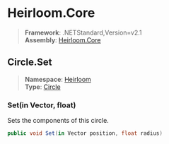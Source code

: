 # Heirloom.Core

> **Framework**: .NETStandard,Version=v2.1  
> **Assembly**: [Heirloom.Core][0]  

## Circle.Set

> **Namespace**: [Heirloom][0]  
> **Type**: [Circle][1]  

### Set(in Vector, float)

Sets the components of this circle.

```cs
public void Set(in Vector position, float radius)
```

[0]: ../Heirloom.Core.md
[1]: Heirloom.Circle.md
